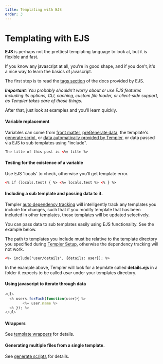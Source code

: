 ```yaml
---
title: Templating with EJS
order: 3
---
```


# Templating with EJS

**EJS** is perhaps not the prettiest templating language to look at, but it is flexible and fast.

If you know any javascript at all, you're in good shape, and if you don't, it's a nice way to learn the basics of javascript.

The first step is to read the [tags section](https://ejs.co/#tags) of the docs provided by EJS.

_**Important**: You probably shouldn't worry about or use EJS features including its options, CLI, caching, custom file loader, or client-side support, as Templer takes care of those things._

After that, just look at examples and you'll learn quickly.

#### Variable replacement

Variables can come from [front matter](/templates/frontmatte/), [preGenerate data](/templates/preGenerate/), the template's [generate script](/templates/generateScript/), or [data automatically provided by Templer](/templates/calculated/), or data passed via EJS to sub templates using "include".

```html
The title of this post is <%= title %>
```

#### Testing for the existence of a variable

Use EJS 'locals' to check, otherwise you'll get template error.

```html
<% if (locals.test) { %> <%= locals.test %> <% } %>
```

#### Including a sub template and passing data to it.

Templer [auto dependency tracking](/performance/dependencyTracking/)
will intelligently track any templates you include for changes, such that if you modify template
that has been included in other templates, those templates will be updated selectively.

You can pass data to sub templates easily using EJS functionality. See the example below.

The path to templates you include must be relative to the template directory you specified during [Templer Setup](/guide/setup/#directories), otherwise the dependency tracking will not work.

```html
<%- include('user/details', {details: user}); %>
```

In the example above, Templer will look for a tepmlate called **details.ejs** in a folder it expects to be called _user_ under your templates directory.

#### Using javascript to iterate through data

```javascript
<ul>
  <% users.forEach(function(user){ %>
		<%= user.name %>
  <% }); %>
</ul>
```

#### Wrappers

See [template wrappers](/templates/wrappers/) for details.

#### Generating multiple files from a single template.

See [generate scripts](/templates/generateScript/) for details.
